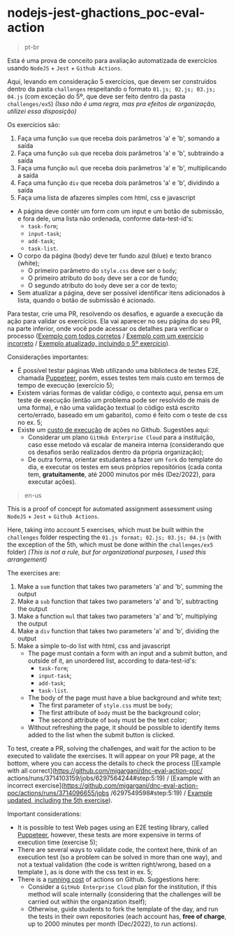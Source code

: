 # nodejs-jest-ghactions_poc-eval-action

> pt-br

Esta é uma prova de conceito para avaliação automatizada de exercícios usando `NodeJS` + `Jest` + `Github Actions`.

Aqui, levando em consideração 5 exercícios, que devem ser construídos dentro da pasta `challenges` respeitando o formato `01.js; 02.js; 03.js; 04.js` (com exceção do 5º, que deve ser feito dentro da pasta `challenges/ex5`) _(Isso não é uma regra, mas pra efeitos de organização, utilizei essa disposição)_

Os exercícios são:

1. Faça uma função `sum` que receba dois parâmetros 'a' e 'b', somando a saída
2. Faça uma função `sub` que receba dois parâmetros 'a' e 'b', subtraindo a saída
3. Faça uma função `mul` que receba dois parâmetros 'a' e 'b', multiplicando a saída
4. Faça uma função `div` que receba dois parâmetros 'a' e 'b', dividindo a saída
5. Faça uma lista de afazeres simples com html, css e javascript
  - A página deve contér um form com um input e um botão de submissão, e fora dele, uma lista não ordenada, conforme data-test-id's:
    - `task-form`;
    - `input-task`;
    - `add-task`;
    - `task-list`.
  - O corpo da página (body) deve ter fundo azul (blue) e texto branco (white);
    - O primeiro parâmetro do `style.css` deve ser o `body`;
    - O primeiro atributo do `body` deve ser a cor de fundo;
    - O segundo atributo do `body` deve ser a cor de texto;
  - Sem atualizar a página, deve ser possível identificar itens adicionados à lista, quando o botão de submissão é acionado.

Para testar, crie uma PR, resolvendo os desafios, e aguarde a execução da ação para validar os exercícios. 
Ela vai aparecer no seu página do seu PR, na parte inferior, onde você pode acessar os detalhes para verificar o processo ([Exemplo com todos corretos](https://github.com/mjgargani/dnc-eval-action-poc/actions/runs/3714103159/jobs/6297564244#step:5:19) / [Exemplo com um exercício incorreto](https://github.com/mjgargani/dnc-eval-action-poc/actions/runs/3714096655/jobs/6297549598#step:5:19) / [Exemplo atualizado, incluindo o 5º exercício](https://github.com/mjgargani/dnc-eval-action-poc/actions/runs/3745900446/jobs/6360776354)).

Considerações importantes:

- É possível testar páginas Web utilizando uma biblioteca de testes E2E, chamada [Puppeteer](https://github.com/puppeteer/puppeteer), porém, esses testes tem mais custo em termos de tempo de execução (exercício 5);
- Existem várias formas de validar código, o contexto aqui, pensa em um teste de execução (então um problema pode ser resolvido de mais de uma forma), e não uma validação textual (o código está escrito certo/errado, baseado em um gabarito), como é feito com o teste de css no ex. 5;
- Existe um [custo de execução](https://docs.github.com/en/billing/managing-billing-for-github-actions/about-billing-for-github-actions) de ações no Github. Sugestões aqui:
  - Considerar um plano `GitHub Enterprise Cloud` para a instituição, caso esse metodo vá escalar de maneira interna (considerando que os desafios serão realizados dentro da própria organização);
  - De outra forma, orientar estudantes a fazer um `fork` do template do dia, e executar os testes em seus próprios repositórios (cada conta tem, **gratuitamente**, até 2000 minutos por mês (Dez/2022), para executar ações).
 
> en-us

This is a proof of concept for automated assignment assessment using `NodeJS` + `Jest` + `Github Actions`.

Here, taking into account 5 exercises, which must be built within the `challenges` folder respecting the `01.js format; 02.js; 03.js; 04.js` (with the exception of the 5th, which must be done within the `challenges/ex5` folder) _(This is not a rule, but for organizational purposes, I used this arrangement)_

The exercises are:

1. Make a `sum` function that takes two parameters 'a' and 'b', summing the output
2. Make a `sub` function that takes two parameters 'a' and 'b', subtracting the output
3. Make a function `mul` that takes two parameters 'a' and 'b', multiplying the output
4. Make a `div` function that takes two parameters 'a' and 'b', dividing the output
5. Make a simple to-do list with html, css and javascript
   - The page must contain a form with an input and a submit button, and outside of it, an unordered list, according to data-test-id's:
     - `task-form`;
     - `input-task`;
     - `add-task`;
     - `task-list`.
   - The body of the page must have a blue background and white text;
     - The first parameter of `style.css` must be `body`;
     - The first attribute of `body` must be the background color;
     - The second attribute of `body` must be the text color;
   - Without refreshing the page, it should be possible to identify items added to the list when the submit button is clicked.

To test, create a PR, solving the challenges, and wait for the action to be executed to validate the exercises.
It will appear on your PR page, at the bottom, where you can access the details to check the process ([Example with all correct](https://github.com/mjgargani/dnc-eval-action-poc/ actions/runs/3714103159/jobs/6297564244#step:5:19) / [Example with an incorrect exercise](https://github.com/mjgargani/dnc-eval-action-poc/actions/runs/3714096655/jobs /6297549598#step:5:19) / [Example updated, including the 5th exercise](https://github.com/mjgargani/dnc-eval-action-poc/actions/runs/3745900446/jobs/6360776354)).

Important considerations:

- It is possible to test Web pages using an E2E testing library, called [Puppeteer](https://github.com/puppeteer/puppeteer), however, these tests are more expensive in terms of execution time (exercise 5);
- There are several ways to validate code, the context here, think of an execution test (so a problem can be solved in more than one way), and not a textual validation (the code is written right/wrong, based on a template ), as is done with the css test in ex. 5;
- There is a [running cost](https://docs.github.com/en/billing/managing-billing-for-github-actions/about-billing-for-github-actions) of actions on Github. Suggestions here:
   - Consider a `GitHub Enterprise Cloud` plan for the institution, if this method will scale internally (considering that the challenges will be carried out within the organization itself);
   - Otherwise, guide students to fork the template of the day, and run the tests in their own repositories (each account has, **free of charge**, up to 2000 minutes per month (Dec/2022), to run actions).
